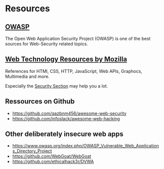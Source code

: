 Resources
==========

## [OWASP](https://www.owasp.org/)
The Open Web Application Security Project (OWASP) is one of the best sources for Web-Security related topics.

## [Web Technology Resources by Mozilla](https://developer.mozilla.org/en-US/docs/Web)
References for HTMl, CSS, HTTP, JavaScript, Web APIs, Graphocs, Multimedia and more.

Especially the  [Security Section](https://developer.mozilla.org/en-US/docs/Web/Security) may help you a lot.

## Ressources on Github
- https://github.com/qazbnm456/awesome-web-security
- https://github.com/infoslack/awesome-web-hacking

## Other deliberately insecure web apps
- https://www.owasp.org/index.php/OWASP_Vulnerable_Web_Applications_Directory_Project
- https://github.com/WebGoat/WebGoat
- https://github.com/ethicalhack3r/DVWA